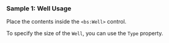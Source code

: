 ### Sample 1: Well Usage

Place the contents inside the `<bs:Well>` control.

To specify the size of the `Well`, you can use the `Type` property.